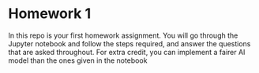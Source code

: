 # Homework 1

In this repo is your first homework assignment. You will go through the Jupyter notebook and follow the steps required, and answer the questions that are asked throughout. For extra credit, you can implement a fairer AI model than the ones given in the notebook
